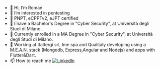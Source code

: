 - 👋 Hi, I’m Roman 
- 👀 I’m interested in pentesting
- 🙌 PNPT, eCPPTv2, eJPT certified
- 🌱 I have a Bachelor's Degree in "Cyber Security", at Università degli Studi di Milano.
- 🌱 Currently enrolled in a MA Degree in "Cyber Security", at Università degli Studi di Milano.
- 💞️ Working at Italtergi srl, Ime spa and Qualitaly developing using a M.E.A.N. stack (Mongodb, Express,Angular and Nodejs) and apps with Flutter&Dart.
- 📫 How to reach me [![LinkedIn](https://img.shields.io/badge/linkedin-%230077B5.svg?style=for-the-badge&logo=linkedin&logoColor=white)](https://www.linkedin.com/in/romankis/)
